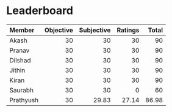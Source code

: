 Leaderboard
===========
|Member    |Objective|Subjective|Ratings|Total|
|:---------|--------:|---------:|------:|----:|
|Akash     |30       |30        |30     |90   |
|Pranav    |30       |30        |30     |90   |
|Dilshad   |30       |30        |30     |90   |
|Jithin    |30       |30        |30     |90   |
|Kiran     |30       |30        |30     |90   |
|Saurabh   |30       |30        |0      |60   |
|Prathyush |30       |29.83     |27.14  |86.98|
